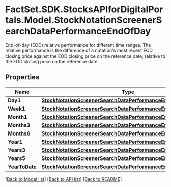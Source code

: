 # FactSet.SDK.StocksAPIforDigitalPortals.Model.StockNotationScreenerSearchDataPerformanceEndOfDay
End-of-day (EOD) relative performance for different time ranges. The relative performance is the difference of a notation's most recent EOD closing price against the EOD closing price on the reference date, relative to the EOD closing price on the reference date.

## Properties

Name | Type | Description | Notes
------------ | ------------- | ------------- | -------------
**Day1** | [**StockNotationScreenerSearchDataPerformanceEndOfDayDay1**](StockNotationScreenerSearchDataPerformanceEndOfDayDay1.md) |  | [optional] 
**Week1** | [**StockNotationScreenerSearchDataPerformanceEndOfDayWeek1**](StockNotationScreenerSearchDataPerformanceEndOfDayWeek1.md) |  | [optional] 
**Month1** | [**StockNotationScreenerSearchDataPerformanceEndOfDayMonth1**](StockNotationScreenerSearchDataPerformanceEndOfDayMonth1.md) |  | [optional] 
**Months3** | [**StockNotationScreenerSearchDataPerformanceEndOfDayMonths3**](StockNotationScreenerSearchDataPerformanceEndOfDayMonths3.md) |  | [optional] 
**Months6** | [**StockNotationScreenerSearchDataPerformanceEndOfDayMonths6**](StockNotationScreenerSearchDataPerformanceEndOfDayMonths6.md) |  | [optional] 
**Year1** | [**StockNotationScreenerSearchDataPerformanceEndOfDayYear1**](StockNotationScreenerSearchDataPerformanceEndOfDayYear1.md) |  | [optional] 
**Years3** | [**StockNotationScreenerSearchDataPerformanceEndOfDayYears3**](StockNotationScreenerSearchDataPerformanceEndOfDayYears3.md) |  | [optional] 
**Years5** | [**StockNotationScreenerSearchDataPerformanceEndOfDayYears5**](StockNotationScreenerSearchDataPerformanceEndOfDayYears5.md) |  | [optional] 
**YearToDate** | [**StockNotationScreenerSearchDataPerformanceEndOfDayYearToDate**](StockNotationScreenerSearchDataPerformanceEndOfDayYearToDate.md) |  | [optional] 

[[Back to Model list]](../README.md#documentation-for-models) [[Back to API list]](../README.md#documentation-for-api-endpoints) [[Back to README]](../README.md)

